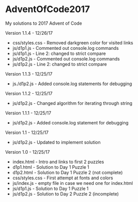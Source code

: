 # AdventOfCode2017
My solutions to 2017 Advent of Code

Version 1.1.4 - 12/26/17
* css/styles.css - Removed darkgreen color for visited links
* js/d1p1.js - Commented out console.log commands
* js/d1p1.js - Line 2: changed to strict compare
* js/d1p2.js - Commented out console.log commands
* js/d1p2.js - Line 2: changed to strict compare

Version 1.1.3 - 12/25/17
* js./d1p2.js - Added console.log statements for debugging

Version 1.1.2 - 12/25/17
* js/d1p2.js - Changed algorithm for iterating through string

Version 1.1.1 - 12/25/17
* js/d1p2.js - Added console.log statement for debugging

Version 1.1 - 12/25/17
* js/d1p2.js - Updated to implement solution

Version 1.0 - 12/25/17
* index.html - Intro and links to first 2 puzzles
* d1p1.html - Solution to Day 1 Puzzle 1
* d1p2.html - Solution to Day 1 Puzzle 2 (not complete)
* css/styles.css - First attempt at fonts and colors
* js/index.js - empty file in case we need one for index.html
* js/d1p1.js - Solution to Day 1 Puzzle 1
* js/d1p2.js - Solution to Day 2 Puzzle 2 (incomplete)

